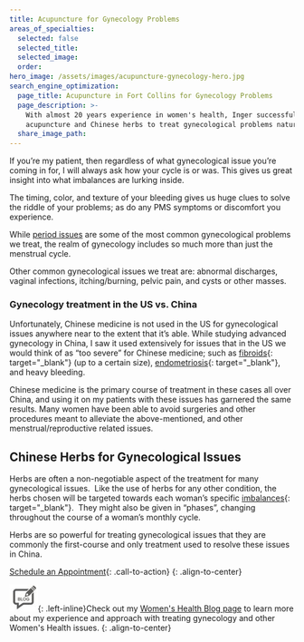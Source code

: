 ```yaml
---
title: Acupuncture for Gynecology Problems
areas_of_specialties:
  selected: false
  selected_title:
  selected_image:
  order:
hero_image: /assets/images/acupuncture-gynecology-hero.jpg
search_engine_optimization:
  page_title: Acupuncture in Fort Collins for Gynecology Problems
  page_description: >-
    With almost 20 years experience in women's health, Inger successfully uses
    acupuncture and Chinese herbs to treat gynecological problems naturally.
  share_image_path:
---
```


If you’re my patient, then regardless of what gynecological issue you’re coming in for, I will always ask how your cycle is or was. This gives us great insight into what imbalances are lurking inside.

The timing, color, and texture of your bleeding gives us huge clues to solve the riddle of your problems; as do any PMS symptoms or discomfort you experience.

While [period issues](/conditions-treated/menstrual-problems/) are some of the most common gynecological problems we treat, the realm of gynecology includes so much more than just the menstrual cycle.&nbsp;

Other common gynecological issues we treat are: abnormal discharges, vaginal infections, itching/burning, pelvic pain, and cysts or other masses.

### Gynecology treatment in the US vs. China

Unfortunately, Chinese medicine is not used in the US for gynecological issues anywhere near to the extent that it’s able. While studying advanced gynecology in China, I saw it used extensively for issues that in the US we would think of as “too severe” for Chinese medicine; such as [fibroids](/2017/09/03/successfully-treat-fibroids-with-acupuncture-herbs/){: target="_blank"} (up to a certain size), [endometriosis](/2018/05/08/study-acupuncture-effective-for-endometriosis-study-results-and-clinical-experience/){: target="_blank"}, and heavy bleeding.

Chinese medicine is the primary course of treatment in these cases all over China, and using it on my patients with these issues has garnered the same results. Many women have been able to avoid surgeries and other procedures meant to alleviate the above-mentioned, and other menstrual/reproductive related issues.

## Chinese Herbs for Gynecological Issues

Herbs are often a non-negotiable aspect of the treatment for many gynecological issues. &nbsp;Like the use of herbs for any other condition, the herbs chosen will be targeted towards each woman’s specific [imbalances](/2018/06/30/what-does-balance-actually-mean-in-the-acupuncture-clinic/){: target="_blank"}. &nbsp;They might also be given in “phases”, changing throughout the course of a woman’s monthly cycle.

Herbs are so powerful for treating gynecological issues that they are commonly the first-course and only treatment used to resolve these issues in China.

[Schedule an Appointment](/make-an-appointment/){: .call-to-action}
{: .align-to-center}

![](/assets/images/icons/acupuncture-in-fort-collins-blog.jpg){: .left-inline}Check out my [Women's Health Blog page](/blog/category/womens-health/) to learn more about my experience and approach with treating gynecology and other Women's Health issues.
{: .align-to-center}